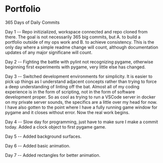 # Portfolio

365 Days of Daily Commits


Day 1 -- Repo initizialized, workspace connected and repo cloned from there. The goal is not necessarily 365 big commits, but A. to build a portfolio outside of my ops work and B. to achieve consistency. This is the only day where a simple readme change will count, although documentation updates of any major significane will count.

Day 2 -- Fighting the battle with pylint not recognizing pygame, otherwise beginning first experiments with pygame, very little else has changed.

Day 3 -- Switched development environments for simplicity. It is easier to pick up things as I understand adjacent concepts rather than trying to force a deep understanding of linting off the bat. Almost all of my coding experience is in the form of scripting, not in the form of software development proper. So as cool as trying to run a VSCode server in docker on my private server sounds, the specifics are a little over my head for now. I have also gotten to the point where I have a fully running game window for pygame and it closes without error. Now the real work begins.

Day 4 -- Slow day for programming, just have to make sure I make a commit today. Added a clock object to first pygame game. 

Day 5 -- Added background surfaces.

Day 6 -- Added basic animation.

Day 7 -- Added rectangles for better animation.